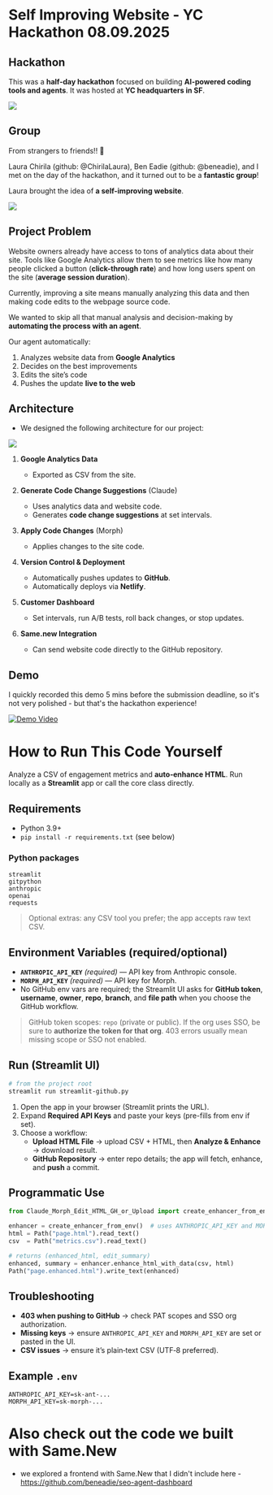 # Self Improving Website - YC Hackathon 08.09.2025

## Hackathon

This was a **half-day hackathon** focused on building **AI-powered coding tools and agents**. It was hosted at **YC headquarters in SF**. 

 
![](img/hackathon_all.gif)

## Group 

From strangers to friends!! 👯 

Laura Chirila (github: @ChirilaLaura), Ben Eadie (github: @beneadie), and I met on the day of the hackathon, and it turned out to be a **fantastic group**!  

Laura brought the idea of **a self-improving website**. 

![](img/group_pic.png)


## Project Problem 

Website owners already have access to tons of analytics data about their site. Tools like Google Analytics allow them to see metrics like how many people clicked a button (**click-through rate**) and how long users spent on the site (**average session duration**). 

Currently, improving a site means manually analyzing this data and then making code edits to the webpage source code. 

We wanted to skip all that manual analysis and decision-making by **automating the process with an agent**.  

Our agent automatically:  
1. Analyzes website data from **Google Analytics** 
2. Decides on the best improvements 
3. Edits the site’s code 
4. Pushes the update **live to the web** 



## Architecture

- We designed the following architecture for our project: 

![](img/Architecture1.png)


1. **Google Analytics Data**  
   - Exported as CSV from the site.  

2. **Generate Code Change Suggestions** (Claude)  
   - Uses analytics data and website code.  
   - Generates **code change suggestions** at set intervals.  

3. **Apply Code Changes** (Morph)  
   - Applies changes to the site code.  

4. **Version Control & Deployment**  
   - Automatically pushes updates to **GitHub**.  
   - Automatically deploys via **Netlify**.  

5. **Customer Dashboard**  
   - Set intervals, run A/B tests, roll back changes, or stop updates.  

6. **Same.new Integration**  
   - Can send website code directly to the GitHub repository.

## Demo 

I quickly recorded this demo 5 mins before the submission deadline, so it's not very polished - but that's the hackathon experience! 


[![Demo Video](img/demo.png)](https://youtu.be/v4Ga1RBEvls?si=X5J7p54YAXDPHyEc)


# How to Run This Code Yourself 

Analyze a CSV of engagement metrics and **auto‑enhance HTML**. Run locally as a **Streamlit** app or call the core class directly.

## Requirements
- Python 3.9+
- `pip install -r requirements.txt` (see below)

### Python packages
```
streamlit
gitpython
anthropic
openai
requests
```
> Optional extras: any CSV tool you prefer; the app accepts raw text CSV.

## Environment Variables (required/optional)
- **`ANTHROPIC_API_KEY`** *(required)* — API key from Anthropic console.
- **`MORPH_API_KEY`** *(required)* — API key for Morph.
- No GitHub env vars are required; the Streamlit UI asks for **GitHub token**, **username**, **owner**, **repo**, **branch**, and **file path** when you choose the GitHub workflow.

> GitHub token scopes: `repo` (private or public). If the org uses SSO, be sure to **authorize the token for that org**. 403 errors usually mean missing scope or SSO not enabled.

## Run (Streamlit UI)
```bash
# from the project root
streamlit run streamlit-github.py
```
1) Open the app in your browser (Streamlit prints the URL).
2) Expand **Required API Keys** and paste your keys (pre-fills from env if set).
3) Choose a workflow:
   - **Upload HTML File** → upload CSV + HTML, then **Analyze & Enhance** → download result.
   - **GitHub Repository** → enter repo details; the app will fetch, enhance, and **push** a commit.

## Programmatic Use
```python
from Claude_Morph_Edit_HTML_GH_or_Upload import create_enhancer_from_env

enhancer = create_enhancer_from_env()  # uses ANTHROPIC_API_KEY and MORPH_API_KEY
html = Path("page.html").read_text()
csv  = Path("metrics.csv").read_text()

# returns (enhanced_html, edit_summary)
enhanced, summary = enhancer.enhance_html_with_data(csv, html)
Path("page.enhanced.html").write_text(enhanced)
```

## Troubleshooting
- **403 when pushing to GitHub** → check PAT scopes and SSO org authorization.
- **Missing keys** → ensure `ANTHROPIC_API_KEY` and `MORPH_API_KEY` are set or pasted in the UI.
- **CSV issues** → ensure it’s plain‑text CSV (UTF‑8 preferred).

## Example `.env`
```
ANTHROPIC_API_KEY=sk-ant-...
MORPH_API_KEY=sk-morph-...
```


# Also check out the code we built with Same.New

- we explored a frontend with Same.New that I didn't include here - https://github.com/beneadie/seo-agent-dashboard

